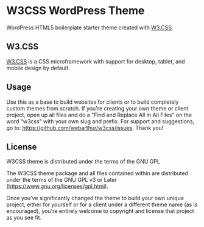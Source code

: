 # W3CSS WordPress Theme
WordPress HTML5 boilerplate starter theme created with [W3.CSS](https://github.com/JaniRefsnes/w3css).

## W3.CSS
[W3.CSS](https://github.com/JaniRefsnes/w3css) is a CSS microframework with support for desktop, tablet, and mobile design by default.

## Usage
Use this as a base to build websites for clients or to build completely custom themes from scratch. If you're creating your own theme or client project, open up all files and do a "Find and Replace All in All Files" on the word "w3css" with your own slug and prefix. For support and suggestions, go to: https://github.com/webarthur/w3css/issues. Thank you!

## License

W3CSS theme is distributed under the terms of the GNU GPL

The W3CSS theme package and all files contained within are distributed under the terms of the GNU GPL v3 or Later (https://www.gnu.org/licenses/gpl.html).

Once you've significantly changed the theme to build your own unique project, either for yourself or for a client under a different theme name (as is encouraged), you're entirely welcome to copyright and license that project as you see fit.
